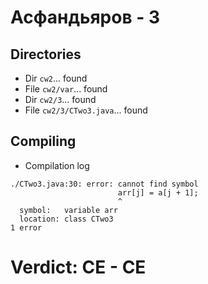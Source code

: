 # Асфандьяров - 3
## Directories
- Dir `cw2`... found
- File `cw2/var`... found
- Dir `cw2/3`... found
- File `cw2/3/CTwo3.java`... found
## Compiling
- Compilation log
```
./CTwo3.java:30: error: cannot find symbol
                        arr[j] = a[j + 1];
                        ^
  symbol:   variable arr
  location: class CTwo3
1 error

```
# Verdict: **CE** - CE

